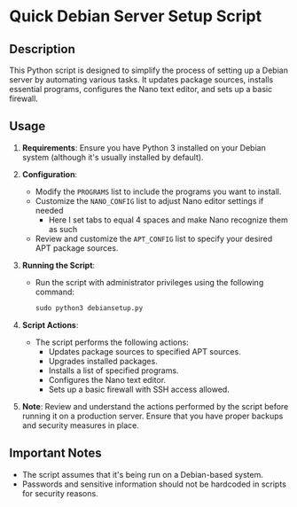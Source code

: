 # Quick Debian Server Setup Script

## Description

This Python script is designed to simplify the process of setting up a Debian server by automating various tasks. It updates package sources, installs essential programs, configures the Nano text editor, and sets up a basic firewall.

## Usage

1. **Requirements**: Ensure you have Python 3 installed on your Debian system (although it's usually installed by default).

2. **Configuration**:
   - Modify the `PROGRAMS` list to include the programs you want to install.
   - Customize the `NANO_CONFIG` list to adjust Nano editor settings if needed
       - Here I set tabs to equal 4 spaces and make Nano recognize them as such
   - Review and customize the `APT_CONFIG` list to specify your desired APT package sources.

3. **Running the Script**:
   - Run the script with administrator privileges using the following command:
     ```python
     sudo python3 debiansetup.py
     ```

4. **Script Actions**:
   - The script performs the following actions:
     - Updates package sources to specified APT sources.
     - Upgrades installed packages.
     - Installs a list of specified programs.
     - Configures the Nano text editor.
     - Sets up a basic firewall with SSH access allowed.

5. **Note**: Review and understand the actions performed by the script before running it on a production server. Ensure that you have proper backups and security measures in place.

## Important Notes

- The script assumes that it's being run on a Debian-based system.
- Passwords and sensitive information should not be hardcoded in scripts for security reasons.
